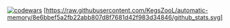  [![codewars](https://www.codewars.com/users/KegsZool/badges/large)](https://www.codewars.com/users/KegsZool) 
[https://raw.githubusercontent.com/KegsZooL/automatic-memory/8e6bbef5a2fb22abb807d8f7681d42f983d34846/github_stats.svg]
